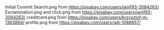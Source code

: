 Initial Commit
Search.png from https://pixabay.com/users/janjf93-3084263/
Exclamination.png and click.png from https://pixabay.com/users/janjf93-3084263/
creditcard.png from https://pixabay.com/users/krzysztof-m-1363864/
profile.png from https://pixabay.com/users/gdj-1086657/

